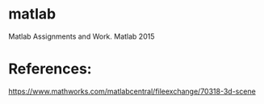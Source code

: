 # matlab
Matlab Assignments and Work. Matlab 2015

# References:
https://www.mathworks.com/matlabcentral/fileexchange/70318-3d-scene
